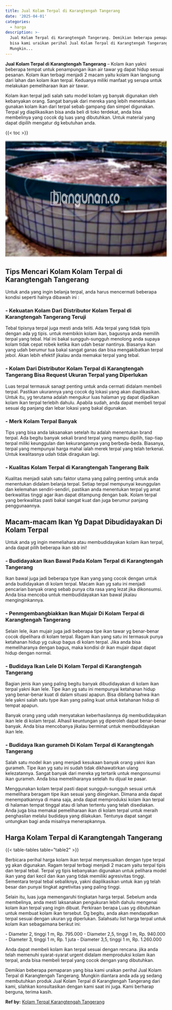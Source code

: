```yaml
---
title: Jual Kolam Terpal di Karangtengah Tangerang
date: '2025-04-01'
categories:
  - harga
description: >-
  Jual Kolam Terpal di Karangtengah Tangerang. Demikian beberapa pemaparan yang
  bisa kami uraikan perihal Jual Kolam Terpal di Karangtengah Tangerang.
  Mungkin...
---
```


**Jual Kolam Terpal di Karangtengah Tangerang** – Kolam ikan yakni beberapa tempat untuk penampungan ikan air tawar yg dapat hidup sesuai pesanan. Kolam ikan terbagi menjadi 2 macam yaitu kolam ikan langsung dari lahan dan kolam ikan terpal. Keduanya miliki manfaat yg serupa untuk melakukan pemeliharaan ikan air tawar.

Kolam ikan terpal jadi salah satu model kolam yg banyak digunakan oleh kebanyakan orang. Sangat banyak dari mereka yang lebih menentukan gunakan kolam ikan dari terpal sebab gampang dan simpel digunakan. Terpal yg diaplikasikan bisa anda beli di toko terdekat, anda bisa membelinya yang cocok dg luas yang dibutuhkan. Untuk material yang dapat dipilih mengatur dg kebutuhan anda.

{{< toc >}}

![Jual Kolam Terpal di Karangtengah Tangerang](/images/jual-kolam-terpal-53.png)

## Tips Mencari Kolam Kolam Terpal di Karangtengah Tangerang

Untuk anda yang ingin belanja terpal, anda harus mencermati beberapa kondisi seperti halnya dibawah ini :

### \- Kekuatan Kolam Dari Distributor Kolam Terpal di Karangtengah Tangerang Teruji

Tebal tipisnya terpal juga mesti anda teliti. Ada terpal yang tidak tipis dengan ada yg tipis. untuk membikin kolam ikan, bagusnya anda memilih terpal yang tebal. Hal ini bakal sungguh-sungguh menolong anda supaya kolam tidak cepat robek ketika ikan udah besar nantinya. Biasanya ikan yang udah berumur tua bakal sangat ganas dan bisa mengakibatkan terpal jebol. Akan lebih efektif jikalau anda memakai terpal yang tebal.

### \- Kolam Dari Distributor Kolam Terpal di Karangtengah Tangerang Bisa Request Ukuran Terpal yang Diperlukan

Luas terpal termasuk sanagt penting untuk anda cermati didalam membeli terpal. Pastikan ukurannya yang cocok dg lokasi yang akan diaplikasikan. Untuk itu, yg terutama adalah mengukur luas halaman yg dapat dijadikan kolam ikan terpal terlebih dahulu. Apabila sudah, anda dapat membeli terpal sesuai dg panjang dan lebar lokasi yang bakal digunakan.

### \- Merk Kolam Terpal Banyak

Tips yang bisa anda laksanakan setelah itu adalah menentukan brand terpal. Ada begitu banyak sekali brand terpal yang mampu dipilih, tiap-tiap terpal miliki keunggulan dan kekurangannya yang berbeda-beda. Biasanya, terpal yang mempunyai harga mahal ialah merek terpal yang telah terkenal. Untuk kwalitasnya udah tidak diragukan lagi.

### \- Kualitas Kolam Terpal di Karangtengah Tangerang Baik

Kualitas menjadi salah satu faktor utama yang paling penting untuk anda menentukan didalam belanja terpal. Setiap terpal mempunyai keunggulan dan kelemahan sendiri-sendiri, pastikan anda menentukan terpal yg amat berkwalitas tinggi agar ikan dapat ditampung dengan baik. Kolam terpal yang berkwalitas pasti bakal sangat kuat dan juga berumur panjang penggunaannya.

## Macam-macam Ikan Yg Dapat Dibudidayakan Di Kolam Terpal

Untuk anda yg ingin memeliahara atau membudidayakan kolam ikan terpal, anda dapat pilih beberapa ikan sbb ini!

### \- Budidayakan Ikan Bawal Pada Kolam Terpal di Karangtengah Tangerang

Ikan bawal juga jadi beberapa type ikan yang yang cocok dengan untuk anda budidayakan di kolam terpal. Macam ikan yg satu ini menjadi pencarian banyak orang sebab punya cita rasa yang lezat jika dikonsumsi. Anda bisa mencoba untuk membudidayakan kan bawal jikalau menginginkannya.

### \- Penmgembangbiakkan Ikan Mujair Di Kolam Terpal di Karangtengah Tangerang

Selain lele, ikan mujair juga jadi beberapa tipe ikan tawar yg benar-benar cocok dipelihara di kolam terpal. Ragam ikan yang satu ini termasuk punya ketahanan hidup yg cukup bagus di kolam terpal. Jika anda bisa memeliharanya dengan bagus, maka kondisi dr ikan mujair dapat dapat hidup dengan normal.

### \- Budidaya Ikan Lele Di Kolam Terpal di Karangtengah Tangerang

Bagian jenis ikan yang paling begitu banyak dibudidayakan di kolam ikan terpal yakni ikan lele. Tipe ikan yg satu ini mempunyai ketahanan hidup yang benar-benar kuat di dalam situasi apapun. Bisa dibilang bahwa ikan lele yakni salah satu type ikan yang paling kuat untuk ketahanan hidup di tempat apapun.

Banyak orang yang udah menyatakan keberhasilannya dg membudidayakan ikan lele di kolam terpal. Alhasil keuntungan yg diperoleh dapat benar-benar banyak. Anda bisa mencobanya jikalau berminat untuk membudidayakan ikan lele.

### \- Budidaya Ikan gurameh Di Kolam Terpal di Karangtengah Tangerang

Salah satu model ikan yang menjadi kesukaan banyak orang yakni ikan gurameh. Tipe ikan yg satu ini sudah tidak dikhawatirkan ulang kelezatannya. Sangat banyak dari mereka yg tertarik untuk mengonsumsi ikan gurameh. Anda bisa memeliharanya setelah itu dijual ke pasar.

Menggunakan kolam terpal pasti dapat sungguh-sungguh sesuai untuk memelihara beragam tipe ikan sesuai yang diinginkan. Dimana anda dapat menempatkannya di mana saja, anda dapat memproduksi kolam ikan terpal di halaman tempat tinggal atau di lahan tertentu yang telah disediakan. Anda juga bisa memakai pemeliharaan ikan di kolam terpal untuk meraih penghasilan melalui budidaya yang dilakukan. Tentunya dapat sangat untungkan bagi anda misalnya menerapkannya.

## Harga Kolam Terpal di Karangtengah Tangerang

{{< table-tables table="table2" >}}

Berbicara perihal harga kolam ikan terpal menyesuaikan dengan type terpal yg akan digunakan. Ragam terpal terbagi menjadi 2 macam yaitu terpal tipis dan terpal tebal. Terpal yg tipis kebanyakan digunakan untuk pelihara model ikan yang dari kecil dan ikan yang tidak memiliki agresivitas tinggi. Sementara terpal tebal sebaliknya, yakni diaplikasikan untuk ikan yg telah besar dan punyai tingkat agretivitas yang paling tinggi.

Selain itu, luas juga memengaruhi tingkatan harga terpal. Sebelum anda membelinya, anda mesti laksanakan pengukuran lebih dahulu mengenai kolam ikan terpal yang ingin dibuat. Perkiraan berapa Luas yg dibutuhkan untuk membuat kolam ikan tersebut. Dg begitu, anda akan mendapatkan terpal sesuai dengan ukuran yg diperlukan. Salahsatu list harga terpal untuk kolam ikan sebagaimana berikut ini:

\- Diameter 2, tinggi 1 m, Rp. 795.000 - Diameter 2,5, tinggi 1 m, Rp. 940.000 - Diameter 3, tinggi 1 m, Rp. 1 juta - Diameter 3,5, tinggi 1 m, Rp. 1.260.000

Anda dapat membeli kolam ikan terpal sesuai dengan rencana. jika anda telah memenuhi syarat-syarat urgent didalam memproduksi kolam ikan terpal, anda bisa membeli terpal yang cocok dengan yang dibutuhkan.

Demikian beberapa pemaparan yang bisa kami uraikan perihal Jual Kolam Terpal di Karangtengah Tangerang. Mungkin diantara anda ada yg sedang membutuhkan produk Jual Kolam Terpal di Karangtengah Tangerang dari kami, silahkan konsultasikan dengan kami saat ini juga. Kami berharap berguna, terima kasih.

**Ref by:** [Kolam Terpal Karangtengah Tangerang](https://id.wikipedia.org/wiki/Kolam)

